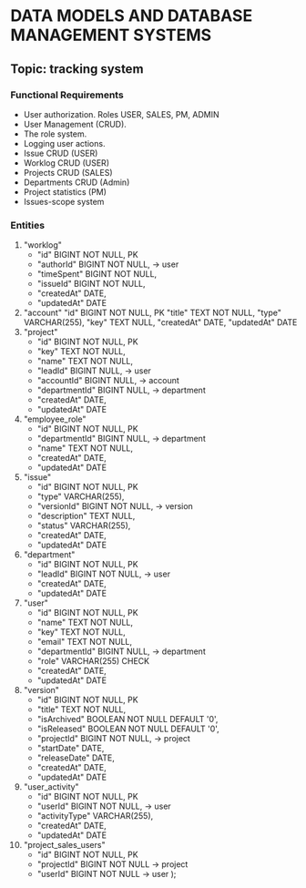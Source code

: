 # DATA MODELS AND DATABASE MANAGEMENT SYSTEMS
## Topic: tracking system

### Functional Requirements
* User authorization. Roles USER, SALES, PM, ADMIN
* User Management (CRUD).
* The role system.
* Logging user actions.
* Issue CRUD (USER)
* Worklog CRUD (USER)
* Projects CRUD (SALES)
* Departments CRUD (Admin)
* Project statistics (PM)
* Issues-scope system

### Entities
1. "worklog"
    * "id" BIGINT NOT NULL, PK
    * "authorId" BIGINT NOT NULL, -> user
    * "timeSpent" BIGINT NOT NULL,
    * "issueId" BIGINT NOT NULL,
    * "createdAt" DATE,
    * "updatedAt" DATE
2. "account"
    "id" BIGINT NOT NULL, PK
    "title" TEXT NOT NULL,
    "type" VARCHAR(255),
    "key" TEXT NULL,
    "createdAt" DATE,
    "updatedAt" DATE
3. "project"
    * "id" BIGINT NOT NULL, PK
    * "key" TEXT NOT NULL,
    * "name" TEXT NOT NULL,
    * "leadId" BIGINT NULL, -> user
    * "accountId" BIGINT NULL, -> account
    * "departmentId" BIGINT NULL, -> department
    * "createdAt" DATE,
    * "updatedAt" DATE
4. "employee_role"
    * "id" BIGINT NOT NULL, PK
    * "departmentId" BIGINT NULL, -> department
    * "name" TEXT NOT NULL,
    * "createdAt" DATE,
    * "updatedAt" DATE
5. "issue"
    * "id" BIGINT NOT NULL, PK
    * "type" VARCHAR(255),
    * "versionId" BIGINT NOT NULL, -> version
    * "description" TEXT NULL,
    * "status" VARCHAR(255),
    * "createdAt" DATE,
    * "updatedAt" DATE
6. "department"
    * "id" BIGINT NOT NULL, PK
    * "leadId" BIGINT NOT NULL, -> user
    * "createdAt" DATE,
    * "updatedAt" DATE
7. "user"
    * "id" BIGINT NOT NULL, PK
    * "name" TEXT NOT NULL,
    * "key" TEXT NOT NULL,
    * "email" TEXT NOT NULL,
    * "departmentId" BIGINT NULL, -> department
    * "role" VARCHAR(255) CHECK
    * "createdAt" DATE,
    * "updatedAt" DATE
8. "version"
    * "id" BIGINT NOT NULL, PK
    * "title" TEXT NOT NULL,
    * "isArchived" BOOLEAN NOT NULL DEFAULT '0',
    * "isReleased" BOOLEAN NOT NULL DEFAULT '0',
    * "projectId" BIGINT NOT NULL, -> project
    * "startDate" DATE,
    * "releaseDate" DATE,
    * "createdAt" DATE,
    * "updatedAt" DATE
9. "user_activity"
    * "id" BIGINT NOT NULL, PK
    * "userId" BIGINT NOT NULL, -> user
    * "activityType" VARCHAR(255),
    * "createdAt" DATE,
    * "updatedAt" DATE
10. "project_sales_users"
    * "id" BIGINT NOT NULL, PK
    * "projectId" BIGINT NOT NULL -> project
    * "userId" BIGINT NOT NULL -> user
);
   
